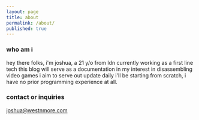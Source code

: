 ```yaml
---
layout: page
title: about
permalink: /about/
published: true
---
```

### who am i

hey there folks,
i'm joshua, a 21 y/o from ldn currently working as a first line tech
this blog will serve as a documentation in my interest in disassembling video games
i aim to serve out update daily
i'll be starting from scratch, i have no prior programming experience at all.

### contact or inquiries

[joshua@westnmore.com](mailto:email@domain.com)
